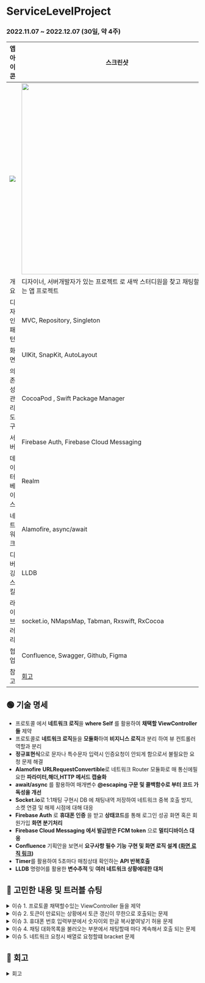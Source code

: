 #  ServiceLevelProject

### 2022.11.07 ~ 2022.12.07 (30일, 약 4주)

|                          앱 아이콘                           | 스크린샷                                                     |
| :----------------------------------------------------------: | ------------------------------------------------------------ |
| <img src="https://user-images.githubusercontent.com/55547933/208854647-52f47253-a0d7-4d8e-afd2-21c378837b9a.png"> | <img src="https://user-images.githubusercontent.com/55547933/209553750-fc85aabc-3ba0-4258-ac60-f3f4a62b7406.jpg" width="500px" height="500px"> |
|                             개요                             | 디자이너, 서버개발자가 있는 프로젝트 로 새싹 스터디원을 찾고 채팅할수있는 앱 프로젝트 |
|                         디자인 패턴                          | MVC, Repository, Singleton                                   |
|                             화면                             | UIKit, SnapKit, AutoLayout                                   |
|                       의존성 관리 도구                       | CocoaPod , Swift Package Manager                             |
|                             서버                             | Firebase Auth, Firebase Cloud Messaging                      |
|                         데이터베이스                         | Realm                                                        |
|                           네트워크                           | Alamofire, async/await                                       |
|                         디버깅 스킬                          | LLDB                                                         |
|                          라이브러리                          | socket.io, NMapsMap, Tabman, Rxswift, RxCocoa                |
|                             협업                             | Confluence, Swagger, Github, Figma                           |
|                             참고                             | [회고](https://hotsanit.tistory.com/107)                     |



## 🟢 기술 명세

- 프로토콜 에서 **네트워크 로직**을 **where Self** 를 활용하여 **채택할 ViewController들** 제약
- 프로토콜로 **네트워크 로직**들을 **모듈화**하여 **비지니스 로직**과 분리 하여 뷰 컨트롤러 역할과 분리
- **정규표현식**으로 문자나 특수문자 입력시 인증요청이 안되게 함으로서 불필요한 요청 문제 해결
- **Alamofire** **URLRequestConvertible**로 네트워크 Router 모듈화로 매 통신에필요한 **파라미터,해더,HTTP 메서드 캡슐화**
- **await/async** 를 활용하여 매개변수 **@escaping 구문 및 콜백함수로 부터  코드 가독성을 개선**
- **Socket.io**로 1:1채팅 구현시 DB 에 채팅내역 저장하여 네트워크 중복 호출 방지, 소켓 연결 및 해제 시점에 대해 대응
- **Firebase Auth** 로 **휴대폰 인증** 을 받고 **상태코드**를 통해 로그인 성공 화면 혹은 회원가입 **화면 분기처리**
- **Firebase Cloud Messaging 에서 발급받은 FCM token** 으로 **멀티디바이스 대응**
- **Confluence** 기획안을 보면서 **요구사항 필수 기능 구현 및 화면 로직 설계 ([화면 로직 링크](https://www.figma.com/file/qxHHEH3ETn9gviJU0gj1z0/SLP-Service-Flow?node-id=849%3A845&t=sTkjixRIIAvCy6zm-0))**
- **Timer**를 활용하여 5초마다 매칭상태 확인하는 **API 반복호출**
- **LLDB** 명령어를 활용한 **변수추적** 및 **여러 네트워크 상황에대한 대처**



## 🔴 고민한 내용 및 트러블 슈팅
<details> <summary>이슈 1. 프로토콜 채택할수있는 ViewController 들을 제약</summary><br>
🔴 고민한 영역 <br><br>
프로토콜로 네트워크 로직을 만든후 아래와같이 UIViewController 로 제약을 걸면 studyPostDodge 메소드가 어느 ViewController에서 채택해서 사용이되는지 알기가 어렵고
네트워크로직에 import UIKit을 해주는게 적합하지 않다고 보인다.<br>

<img width="852" alt="스크린샷 2022-12-22 오후 3 12 58" src="https://user-images.githubusercontent.com/55547933/209069133-fc4b6836-5cf9-4163-86a6-fd0319e212cf.png"><br>

🔵 해결<br><br>
아래와같이 특정 뷰컨트롤러(ChattingViewController)에서만 studyPostdodge메소드를 사용한다고 제약을 주어서 어느 뷰컨트롤러에서 사용하는 메소드인지 명시!<br>
```swift
// DodgeProtocol.swift
import Foundation

protocol DodgeProtocol: APIProtocol, APIQueueProtocol  {
    func studyPostDodge(otheruid: String)
}

extension DodgeProtocol where Self: ChattingViewController {

    
    func studyPostDodge(otheruid: String) {
        apiQueue.studyPostDodge(otheruid: otheruid) { [weak self] data in
            do {
                switch data {
                case .success:
                    print(data)
                    self?.view.makeToast("스터디 취소 성공")
                case .failure(.otherUIDError):
                    self?.view.makeToast("잘못된 otheruid 요청")
 
                case .failure(.notUserError):
                    self?.view.makeToast("미가입 회원")
                case .failure(.tokenErorr):
                    self?.view.makeToast("토큰 만료")
                    self?.refreshIdToken { [weak self] in
                        self?.studyPostDodge(otheruid: otheruid)
                    }
                case .failure(.serverError):
                    self?.view.makeToast("서버 에러")
                case .failure(.clientError):
                    self?.view.makeToast("클라이언트 에러")
                }
            }
            catch{
                print("에러야")
                return
            }
        }
    }
}
```
</details>



<details> <summary>이슈 2. 토큰이 만료되는 상황에서 토큰 갱신이 무한으로 호출되는 문제</summary><br>
🔴 이슈 <br><br>
토큰갱신하는게 비동기적으로 처리되기떄문에 토큰갱신하고 다시 네트워크 요청메소드 호출시 무한으로 호출되는 문제가 발생<br>
<br>

🔵 해결<br><br>
completion Handler로 토큰갱신후 네트워크 요청메소드 호출하는 방식으로 해결
<br>
```swift
func studyPostRequest(otheruid: String) {
        apiQueue.studyPostRequest(otheruid: otheruid) { [weak self] data in
            do {
                switch data {
                case .success:
                    self?.view.makeToast("스터디 요청을 보냈습니다")
                case .failure(.alreadyTomeRequest):
                    self?.view.makeToast("상대방이 이미 나에게 스터디 요청한 상태")
                    self?.studyPostAccept(otheruid: otheruid)

                case .failure(.oppnentStopRequest):
                    self?.view.makeToast("상대방이 스터디찾기를 그만두었습니다.")
                case .failure(.notUserError):
                    self?.view.makeToast("미가입 회원")
                case .failure(.tokenErorr):
                    self?.view.makeToast("토큰 만료")
                    self?.refreshIdToken { [weak self] in
                        self?.studyPostRequest(otheruid: otheruid)
                    }
                case .failure(.serverError):
                    self?.view.makeToast("서버 에러")
                case .failure(.clientError):
                    self?.view.makeToast("클라이언트 에러")

                }
            }
            catch let error{
                print(error)
            }
        }
    }
}

//APIProtocol.swift
@objc protocol APIProtocol {
    @objc optional func presentVC()
    @objc optional func refreshIdToken()
}

extension APIProtocol where Self: UIViewController {
    
    typealias completion = ( () -> Void)
    
    func refreshIdToken(completion: @escaping completion) {
        let currentUser = Auth.auth().currentUser
        currentUser?.getIDTokenForcingRefresh(true) { idToken, error in
            if error != nil {
                self.view.makeToast("토큰 갱신 에러")
                return;
            }
            print("갱신한 idToken",idToken as Any)
            UserDefaults.standard.set(idToken!, forKey: "token")
            completion() 
        }
    }
}
```

</details>


<details> <summary>이슈 3. 휴대폰 번호 입력부분에서 숫자이외 한글 복사붙여넣기 허용 문제</summary><br>
🔴 이슈 <br><br>
휴대폰 인증 요청시 문자열 입력시에도 Firebase Auth로 인증을 요청이 되는 문제가있었다. <br>
<br>

🔵 해결<br><br>
정규표현식으로 유효성검사를 통해 유효하지않은 숫자포맷과 문자열이 TextField에 입력시 인증요청을 보내지않음.
<br>
```swift
// 정규표현식으로 유효성검사
extension LoginViewController {
    func isValidPhone(phone: String?) -> Bool {
        guard phone != nil else { return false }
        let phoneRegEx = #"^\(?\d{3}\)?[ -]?\d{3,4}[ -]?\d{4}$"#
        guard let valid = phone.range(of: phoneRegEx, options: .regularExpression) != nil
        return valid
    }
   
      
      //MARK: textfield의 text가 변경이있을떄
      loginView.phoneNumberTextField.rx.text.orEmpty
          .observe(on: MainScheduler.asyncInstance)
          .withUnretained(self)
          .bind { (vc,textfield) in
              
              /// 글자수 제한
              guard vc.checkMaxLength(textField: vc.loginView.phoneNumberTextField, maxLength: 13) else {return}
              
              // 유효한 숫자형태면 색상변환
              guard !self.isValidPhone(phone: textfield) {
                 vc.loginView.phoneButton.backgroundColor = BrandColor.green
                  return
              }
              vc.loginView.phoneButton.backgroundColor = Grayscale.gray6
              let test = vc.loginView.phoneNumberTextField
              switch test.text?.count {
                  case 4:
                  if test.text?.filter({$0 == "-"}).count == 1 {
                          test.deleteBackward()
                      } else {
                          test.text?.insert("-", at: test.text?.index(test.text?.startIndex, offsetBy: 3))
                      }
                      vc.loginView.phoneNumberTextField.text? = test.text?
                  case 9:
                  if test.text?.filter({$0 == "-"}).count == 2 {
                          test.deleteBackward()
                      } else {
                          test.text?.insert("-", at: test.text?.index(test.text?.startIndex, offsetBy: 8))
                      }
                      vc.loginView.phoneNumberTextField.text? = test.text?
                  default:break
              }
          }
          .disposed(by: disposeBag)
    }
}
```

</details>

<details> <summary>이슈 4. 채팅 대화목록을 불러오는 부분에서 채팅할때 마다 계속해서 호출 되는 문제</summary><br>
🔴 이슈 <br><br>
채팅메세지를 보낼떄마다 채팅대화목록을 불러오는방식은 과도한 호출이 되는 문제가 발생할것같다. <br>
<br>

🔵 해결<br><br>
처음 채팅목록을 Realm DB에 저장하고 이후의 채팅을 보내고 보낸내용은 Local Realm DB에서 저장하고 불러오는형태로 서버에 Send만 보내는 request만 보내고 chatPostList요청은 처음 viewDidload시 한번만 불러온다! 
<br>
```swift
// chatPostList를 통해 서버에서 대화목록을 가져와서 Realm에 저장한다.
class ChattingViewController {
    override func viewDidLoad() {
        chatPostList(lastchatDate: lastchatDate, from: UserDefaults.standard.string(forKey: "otheruid")!) { [weak self] data in
            self?.recentChattingInfo = data
            do {
                print(self?.repository.localRealm.configuration.fileURL! as Any)
                try self?.repository.localRealm.write {
                    self?.repository.localRealm.deleteAll()
                    self?.test = (data?.payload.count)!
                    data?.payload.forEach{
                        let value = ChatData(to: $0.to!, from: $0.from!, chat: $0.chat!, createdAt: $0.createdAt!)
                        self?.repository.localRealm.add(value)
                    }
                }
                self?.configureTableView()
                self?.collectionViewConfigure()
            }catch let error {
                 print(error)
              }
        }
}

extension ChattingViewController {
    func bind() {
        // 메세지 전송전송후 DB와 chatPostSend메소드로 네트워크 요청
        chattingView.sendButton.rx
            .tap
            .map {self.chattingView.sendTextView.text}
            .withUnretained(self)
            .bind { (vc,val) in
                vc.chatPostSend(chat: val!, to: UserDefaults.standard.string(forKey: "otheruid")!)
                vc.chattingView.sendTextView.text = ""
                let chatContent = ChatData(to:UserDefaults.standard.string(forKey: "otheruid")! , from: UserDefaults.standard.string(forKey: "Myuid")!, chat: val!, createdAt: "")
                self.repository.addChat(item: chatContent)
                
                vc.chattingView.tableView.reloadData()
            }
            .disposed(by: disposeBag)
      }
}
```

</details>

<details> <summary>이슈 5. 네트워크 요청시 배열로 요청할떄 bracket 문제</summary><br>
🔴 이슈 <br><br>
alamofire는 request 배열을 보낼떄 [](브라켓)을 달고 보내지는데 이 때문에 서버쪽에서 거부하는 상황<br>
<br>

🔵 해결<br><br>
Alamofire 공식문서를 보고 참고하여 브라켓을 제거하는 방법을 시도
<br>
```swift
/func queueRequest(lat: Double, long: Double, studylist: [String], completionHandler: @escaping QueuPostHandler ) {
        let api = APIHeader.queue(lat: lat, long: long, studylist: studylist)
        AF.request(api.url, method: api.method, parameters: api.parameters , encoding: URLEncoding(arrayEncoding: .noBrackets), headers: api.headers).validate().responseData { response in
            switch response.result {
            case .success(let data):
                completionHandler(.success(data))
            case .failure :
                guard let customError = queuePostErorr(rawValue: response.response!.statusCode) else{return}
                completionHandler(.failure(queuePostErorr(rawValue: customError.rawValue)!))
            }
        }
    }
```

🟢 참고 <br><br>
[Alamofire 링크](https://github.com/Alamofire/Alamofire/blob/master/Documentation/Usage.md#configuring-the-encoding-of-array-parameters) <br>
<img width="932" alt="스크린샷 2022-12-23 오후 3 10 22" src="https://user-images.githubusercontent.com/55547933/209281719-5c242a2d-1b18-4b02-b0a7-b66678c885a3.png">

</details>

## 🔵 회고
<details> <summary> 회고 </summary><br>
이번 SLP 프로젝트에서는 서비스 레벨수준의 디자인,기획,서버가 있었습니다. Confluence를 통해 요구사항들을 보면서 적합한 기술스택을 정하고 Service Flow를 그려보면서 개발을 직접적으로 해보기전 방향성을 설정해 보았습니다. 기술스택의경우 선정시 회사마다 다르겠지만 그래도 현업에서 많이사용하는 라이브러리로 해보려고 시도하였고 화면마다 네트워크호출되는 부분에대한 로직처리를 Figma로 그려 보고 로직에맞게 개발의 방향성을 잡아가면서 개발하였습니다. 이전 출시프로젝트에서는 빠른개발을위해 로직적인부분의 고려가 덜된상태에서 개발을 진행하여서 변동사항에대해 대처하기가 힘들었습니다. 하지만 이번 SLP에서도 서버가 변경되기도하고 기획안이 추가되기도하는 유연한 상황에대해 대처하기가 수월했습니다.
이번에 네트워크 구조에대해 Protocol 과 Enum을 통해 모듈화와 추상화를 잘해두었기에 화면별로 중복되서 호출되는 네트워크 메서드에대한 대응도 쉽게할수있었고 firebase auth를 통해 휴대폰인증에따른 화면분활처리와 WebSocket을 이용한 1:1 실시간 채팅, 불필요한 네트워크호출로인한 서버부하를 줄이는 생각같은 요구사항에 없지만 고려해야할 사항들에대해 생각해보고 구현해보는 경험을할수있어서 좋았습니다.
</details>


